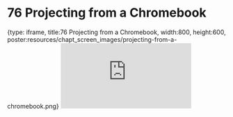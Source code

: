# 76 Projecting from a Chromebook
 
{type: iframe, title:76 Projecting from a Chromebook, width:800, height:600, poster:resources/chapt_screen_images/projecting-from-a-chromebook.png}
![](https://datatrail-jhu.github.io/DataTrail_ReOrg/no_toc/projecting-from-a-chromebook.html)
 

 
